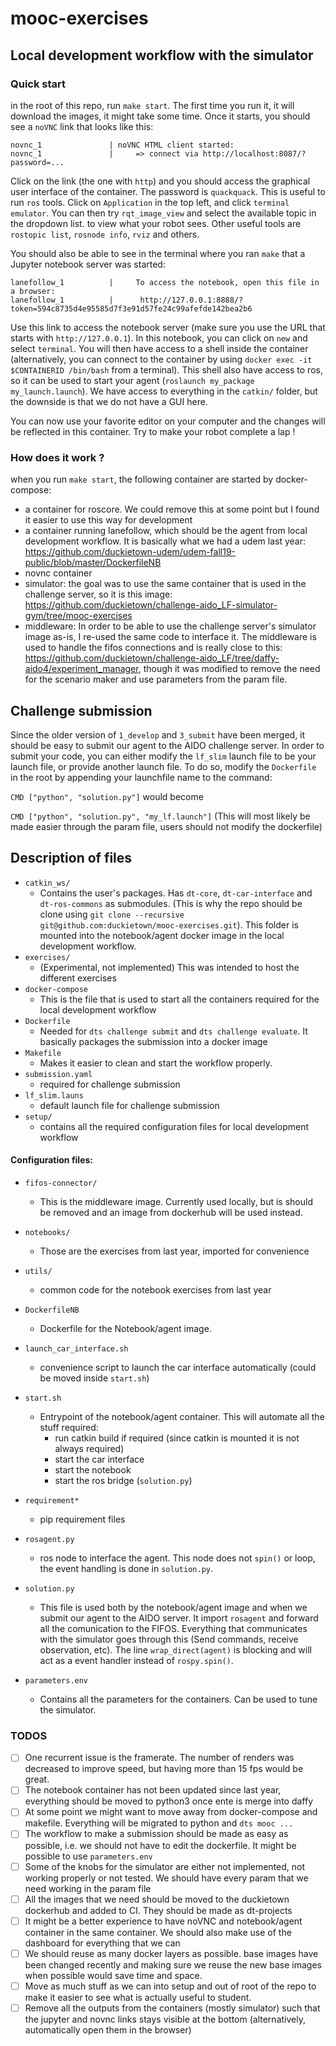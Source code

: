 # mooc-exercises 

## Local development workflow with the simulator

### Quick start

in the root of this repo, run `make start`. The first time you run it, it will download the images, it might take some time. Once it starts, you should see a `noVNC` link that looks like this:


    novnc_1               | noVNC HTML client started:
    novnc_1               | 	=> connect via http://localhost:8087/?password=...

Click on the link (the one with `http`) and you should access the graphical user interface of the container. The password is `quackquack`. This is useful to run `ros` tools. Click on `Application` in the top left, and click `terminal emulator`. You can then try `rqt_image_view` and select the available topic in the dropdown list. to view what your robot sees. Other useful tools are `rostopic list`, `rosnode info`, `rviz` and others.

You should also be able to see in the terminal where you ran `make` that a Jupyter notebook server was started:

    lanefollow_1          |     To access the notebook, open this file in a browser:
    lanefollow_1          |      http://127.0.0.1:8888/?token=594c8735d4e95585d7f3e91d57fe24c99afefde142bea2b6

Use this link to access the notebook server (make sure you use the URL that starts with `http://127.0.0.1`). In this notebook, you can click on `new` and select `terminal`. You will then have access to a shell inside the container (alternatively, you can connect to the container by using `docker exec -it $CONTAINERID /bin/bash` from a terminal). This shell also have access to ros, so it can be used to start your agent (`roslaunch my_package my_launch.launch`). We have access to everything in the `catkin/` folder, but the downside is that we do not have a GUI here.

You can now use your favorite editor on your computer and the changes will be reflected in this container. Try to make your robot complete a lap !

### How does it work ?

when you run `make start`, the following container are started by docker-compose:

* a container for roscore. We could remove this at some point but I found it easier to use this way for development
* a container running lanefollow, which should be the agent from local development workflow. It is basically what we had a udem last year: https://github.com/duckietown-udem/udem-fall19-public/blob/master/DockerfileNB
* novnc container
* simulator: the goal was to use the same container that is used in the challenge server, so it is this image: https://github.com/duckietown/challenge-aido_LF-simulator-gym/tree/mooc-exercises
* middleware: In order to be able to use the challenge server's simulator image as-is, I re-used the same code to interface it. The middleware is used to handle the fifos connections and is really close to this: https://github.com/duckietown/challenge-aido_LF/tree/daffy-aido4/experiment_manager, though it was modified to remove the need for the scenario maker and use parameters from the param file.

## Challenge submission

Since the older version of `1_develop` and `3_submit` have been merged, it should be easy to submit our agent to the AIDO challenge server. In order to submit your code, you can either modify the `lf_slim` launch file to be your launch file, or provide another launch file. To do so, modify the `Dockerfile` in the root by appending your launchfile name to the command:

`CMD ["python", "solution.py"]`
would become

`CMD ["python", "solution.py", "my_lf.launch"]`
(This will most likely be made easier through the param file, users should not modify the dockerfile)

## Description of files

* `catkin_ws/`
    * Contains the user's packages. Has `dt-core`, `dt-car-interface` and `dt-ros-commons` as submodules. (This is why the repo should be clone using `git clone --recursive git@github.com:duckietown/mooc-exercises.git`). This folder is mounted into the notebook/agent docker image in the local development workflow.
* `exercises/`
    * (Experimental, not implemented) This was intended to host the different exercises
* `docker-compose`
    * This is the file that is used to start all the containers required for the local development workflow
* `Dockerfile`
    * Needed for `dts challenge submit` and `dts challenge evaluate`. It basically packages the submission into a docker image
* `Makefile`
    * Makes it easier to clean and start the workflow properly.
* `submission.yaml`
    * required for challenge submission
* `lf_slim.launs`
    * default launch file for challenge submission
* `setup/`
    * contains all the required configuration files for local development workflow

#### Configuration files:

* `fifos-connector/`
    * This is the middleware image. Currently used locally, but is should be removed and an image from dockerhub will be used instead.
* `notebooks/`
    * Those are the exercises from last year, imported for convenience
* `utils/`
    * common code for the notebook exercises from last year
* `DockerfileNB`
    * Dockerfile for the Notebook/agent image.
* `launch_car_interface.sh`
    * convenience script to launch the car interface automatically (could be moved inside `start.sh`)
* `start.sh`
    * Entrypoint of the notebook/agent container. This will automate all the stuff required:
        * run catkin build if required (since catkin is mounted it is not always required)
        * start the car interface
        * start the notebook
        * start the ros bridge (`solution.py`)
* `requirement*`
    * pip requirement files
* `rosagent.py`
    * ros node to interface the agent. This node does not `spin()` or loop, the event handling is done in `solution.py`.
* `solution.py`
    * This file is used both by the notebook/agent image and when we submit our agent to the AIDO server. It import `rosagent` and forward all the comunication to the FIFOS. Everything that communicates with the simulator goes through this (Send commands, receive observation, etc). The line `wrap_direct(agent)` is blocking and will act as a event handler instead of `rospy.spin()`.

* `parameters.env`
    * Contains all the parameters for the containers. Can be used to tune the simulator.

### TODOS

- [ ] One recurrent issue is the framerate. The number of renders was decreased to improve speed, but having more than 15 fps would be great.
- [ ] The notebook container has not been updated since last year, everything should be moved to python3 once ente is merge into daffy
- [ ] At some point we might want to move away from docker-compose and makefile. Everything will be migrated to python and `dts mooc ...`
- [ ] The workflow to make a submission should be made as easy as possible, i.e. we should not have to edit the dockerfile. It might be possible to use `parameters.env`
- [ ] Some of the knobs for the simulator are either not implemented, not working properly or not tested. We should have every param that we need working in the param file
- [ ] All the images that we need should be moved to the duckietown dockerhub and added to CI. They should be made as dt-projects
- [ ] It might be a better experience to have noVNC and notebook/agent container in the same container. We should also make use of the dashboard for everything that we can
- [ ] We should reuse as many docker layers as possible. base images have been changed recently and making sure we reuse the new base images when possible would save time and space.
- [ ] Move as much stuff as we can into setup and out of root of the repo to make it easier to see what is actually useful to student.
- [ ] Remove all the outputs from the containers (mostly simulator) such that the jupyter and novnc links stays visible at the bottom (alternatively, automatically open them in the browser)
